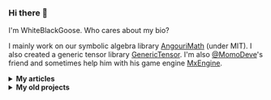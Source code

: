 ### Hi there 👋

I'm WhiteBlackGoose. Who cares about my bio?

I mainly work on our symbolic algebra library <a href="https://github.com/asc-community/AngouriMath">AngouriMath</a> (under MIT). I also created a generic tensor library <a href="https://github.com/asc-community/GenericTensor">GenericTensor</a>. I'm also <a href="https://github.com/MomoDeve">@MomoDeve</a>'s friend and sometimes help him with his game engine <a href="https://github.com/asc-community/MxEngine">MxEngine</a>.

<details><summary><strong>My articles</strong></summary><p>

I wrote a few articles, maybe some people will be interested in them:
1. <a href="https://dzone.com/articles/a-simple-simulation-of-custom-physical-interaction">Simple simulation of custom physical interactions with particles</a>
2. <a href="https://habr.com/en/post/465523/">Yet another snake with Kivy, Python</a>
3. <a href="https://habr.com/en/post/486496/">Symbolic algrebra in C#</a> (quite outdated though, written at the very beginning of AngouriMath)
4. <a href="https://gist.github.com/WhiteBlackGoose/5b84b2237704a91ffe7f34372196df32">Generic tensors in C#</a>
5. <a href="https://habr.com/en/post/528816/">Jupyter in .NET</a>
6. <a href="https://gist.github.com/WhiteBlackGoose/a468aea025dcea34bbed3a196cbd1e77">Parameterless methods are bad for immutable objects</a>

</p></details>

<details><summary><strong>My old projects</strong></summary><p>

There're a few projects that I decided to upload to GitHub:
1. <a href="https://github.com/WhiteBlackGoose/leostudio">Leo Studio</a> (2016)
2. <a href="https://github.com/WhiteBlackGoose/GunsVsMonsters">Guns vs Monsters</a> (2016)
3. <a href="https://github.com/WhiteBlackGoose/LogicSchemeEmulator">Logic Scheme Emulator</a> (2017)
4. <a href="https://github.com/WhiteBlackGoose/HI19">HI19 handwriting recognition system</a> (2019)

</p></details>

